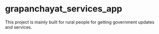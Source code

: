# grapanchayat_services_app
This project is mainly built for rural people for getting government updates and services.
